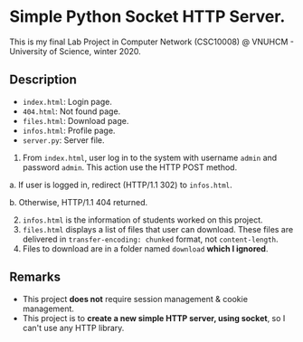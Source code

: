 # Simple Python Socket HTTP Server.
This is my final Lab Project in Computer Network (CSC10008) @ VNUHCM - University of Science, winter 2020.

## Description
- `index.html`: Login page.
- `404.html`: Not found page.
- `files.html`: Download page.
- `infos.html`: Profile page.
- `server.py`: Server file.

1. From `index.html`, user log in to the system with username `admin` and password `admin`. This action use the HTTP POST method.

  a. If user is logged in, redirect (HTTP/1.1 302) to `infos.html`.

  b. Otherwise, HTTP/1.1 404 returned.

2. `infos.html` is the information of students worked on this project.
3. `files.html` displays a list of files that user can download. These files are delivered in `transfer-encoding: chunked` format, not `content-length`.
4. Files to download are in a folder named `download` __which I ignored__.

## Remarks
- This project __does not__ require session management & cookie management.
- This project is to __create a new simple HTTP server, using socket__, so I can't use any HTTP library.
